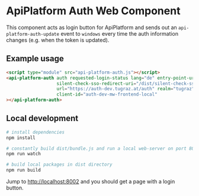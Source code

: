 # ApiPlatform Auth Web Component

This component acts as login button for ApiPlatform and sends out an `api-platform-auth-update` event
to `windows` every time the auth information changes (e.g. when the token is updated).

## Example usage

```html
<script type="module" src="api-platform-auth.js"></script>
<api-platform-auth auth requested-login-status lang="de" entry-point-url="http://127.0.0.1:8000"
                   silent-check-sso-redirect-uri="/dist/silent-check-sso.html"
                   url="https://auth-dev.tugraz.at/auth" realm="tugraz"
                   client-id="auth-dev-mw-frontend-local"
></api-platform-auth>
```

## Local development

```bash
# install dependencies
npm install

# constantly build dist/bundle.js and run a local web-server on port 8002 
npm run watch

# build local packages in dist directory
npm run build
```

Jump to <http://localhost:8002> and you should get a page with a login button.
